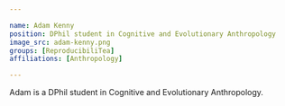 ```yaml
---

name: Adam Kenny
position: DPhil student in Cognitive and Evolutionary Anthropology
image_src: adam-kenny.png
groups: [ReproducibiliTea]
affiliations: [Anthropology]

---
```


Adam is a DPhil student in Cognitive and Evolutionary Anthropology.
